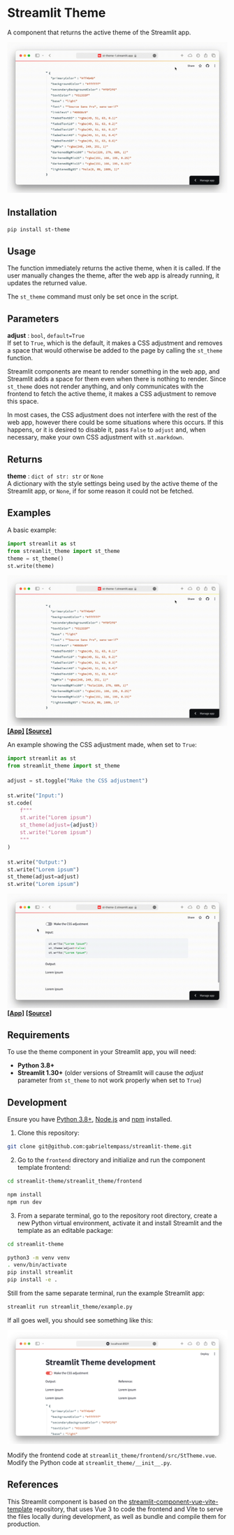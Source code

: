 # Streamlit Theme

A component that returns the active theme of the Streamlit app.

[![Overview](https://github.com/gabrieltempass/streamlit-theme/raw/main/images/st_theme_1.gif)](https://st-theme-1.streamlit.app/)

## Installation

``` bash
pip install st-theme
```

## Usage

The function immediately returns the active theme, when it is called. If the
user manually changes the theme, after the web app is already running, it
updates the returned value.

The ``st_theme`` command must only be set once in the script.

## Parameters

**adjust** : `bool`, `default=True`</br>
If set to ``True``, which is the default, it makes a CSS adjustment and removes
a space that would otherwise be added to the page by calling the ``st_theme``
function.

Streamlit components are meant to render something in the web app, and
Streamlit adds a space for them even when there is nothing to render. Since
``st_theme`` does not render anything, and only communicates with the frontend
to fetch the active theme, it makes a CSS adjustment to remove this space.

In most cases, the CSS adjustment does not interfere with the rest of the web
app, however there could be some situations where this occurs. If this happens,
or it is desired to disable it, pass ``False`` to `adjust` and, when necessary,
make your own CSS adjustment with ``st.markdown``.

## Returns

**theme** : `dict of str: str` or `None`</br>
A dictionary with the style settings being used by the active theme of the
Streamlit app, or ``None``, if for some reason it could not be fetched.

## Examples

A basic example:

``` python
import streamlit as st
from streamlit_theme import st_theme
theme = st_theme()
st.write(theme)
```
[![Example](https://github.com/gabrieltempass/streamlit-theme/raw/main/images/st_theme_1.gif)](https://st-theme-1.streamlit.app/)
[**[App]**](https://st-theme-1.streamlit.app/) 
[**[Source]**](https://github.com/gabrieltempass/streamlit-theme/blob/main/examples/st_theme_1.py)

An example showing the CSS adjustment made, when set to ``True``:

``` python
import streamlit as st
from streamlit_theme import st_theme

adjust = st.toggle("Make the CSS adjustment")

st.write("Input:")
st.code(
    f"""
    st.write("Lorem ipsum")
    st_theme(adjust={adjust})
    st.write("Lorem ipsum")
    """
)

st.write("Output:")
st.write("Lorem ipsum")
st_theme(adjust=adjust)
st.write("Lorem ipsum")
```
[![Example](https://github.com/gabrieltempass/streamlit-theme/raw/main/images/st_theme_2.gif)](https://st-theme-2.streamlit.app/)
[**[App]**](https://st-theme-2.streamlit.app/) 
[**[Source]**](https://github.com/gabrieltempass/streamlit-theme/blob/main/examples/st_theme_2.py)

## Requirements

To use the theme component in your Streamlit app, you will need:
* **Python 3.8+**
* **Streamlit 1.30+** (older versions of Streamlit will cause the *adjust*
parameter from ``st_theme`` to not work properly when set to ``True``)

## Development

Ensure you have [Python 3.8+](https://www.python.org/downloads/),
[Node.js](https://nodejs.org) and
[npm](https://docs.npmjs.com/downloading-and-installing-node-js-and-npm)
installed.

1. Clone this repository:
``` bash
git clone git@github.com:gabrieltempass/streamlit-theme.git
```

2. Go to the `frontend` directory and initialize and run the component template
frontend:
``` bash
cd streamlit-theme/streamlit_theme/frontend
```
``` bash
npm install
npm run dev
```

3. From a separate terminal, go to the repository root directory, create a new
Python virtual environment, activate it and install Streamlit and the template
as an editable package:
``` bash
cd streamlit-theme
```
``` bash
python3 -m venv venv
. venv/bin/activate
pip install streamlit
pip install -e .
```

Still from the same separate terminal, run the example Streamlit app:
``` bash
streamlit run streamlit_theme/example.py
```

If all goes well, you should see something like this:

![Quickstart success](https://github.com/gabrieltempass/streamlit-theme/raw/main/images/development.png)

Modify the frontend code at
`streamlit_theme/frontend/src/StTheme.vue`.
Modify the Python code at `streamlit_theme/__init__.py`.

## References

This Streamlit component is based on the [streamlit-component-vue-vite-template](https://github.com/gabrieltempass/streamlit-component-vue-vite-template)
repository, that uses Vue 3 to code the frontend and Vite to serve the files
locally during development, as well as bundle and compile them for production.
